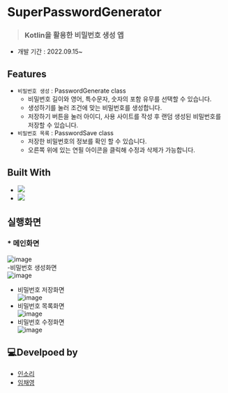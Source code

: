 # SuperPasswordGenerator
> ### Kotlin을 활용한 비밀번호 생성 앱
> 
* 개발 기간 : 2022.09.15~

## Features
* `비밀번호 생성` : PasswordGenerate class
  * 비밀번호 길이와 영어, 특수문자, 숫자의 포함 유무를 선택할 수 있습니다.
  * 생성하기를 눌러 조건에 맞는 비밀번호를 생성합니다.
  * 저장하기 버튼을 눌러 아이디, 사용 사이트를 작성 후 랜덤 생성된 비밀번호를 저장할 수 있습니다.
* `비밀번호 목록` : PasswordSave class
  * 저장한 비밀번호의 정보를 확인 할 수 있습니다. 
  * 오른쪽 위에 있는 연필 아이콘을 클릭해 수정과 삭제가 가능합니다.

## Built With
* <img src="https://img.shields.io/badge/Kotlin-7F52FF?style=flat-square&logo=Kotlin&logoColor=white"/>
* <img src="https://img.shields.io/badge/Android Studio-3DDC84?style=flat-square&logo=Android Studio&logoColor=white"/>

## 실행화면
### * 메인화면<br/>
![image](https://user-images.githubusercontent.com/83990991/205028669-95d31e7c-c191-4051-9123-53df19e3965f.png) <br/>
-비밀번호 생성화면<br/>
![image](https://user-images.githubusercontent.com/83990991/205026615-34bdc241-653b-4502-8099-cb423d43992e.png) <br/>
- 비밀번호 저장화면<br/>
![image](https://user-images.githubusercontent.com/83990991/205029018-e6da0bd6-9fab-4e56-a601-c566eddd22b1.png) <br/>
- 비밀번호 목록화면<br/>
![image](https://user-images.githubusercontent.com/83990991/205029081-e1666b6c-6d78-417b-a190-ff6380390cfd.png) <br/>
- 비밀번호 수정화면<br/>
![image](https://user-images.githubusercontent.com/83990991/205029172-4055e684-1874-46e8-9fd8-ae0ed229d0f8.png) <br/>


## 💻Develpoed by
- [인소리](https://github.com/Insori)
- [임채영](https://github.com/chaeyoung1027)
